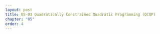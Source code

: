```yaml
---
layout: post
title: 05-03 Quadratically Constrained Quadratic Programming (QCQP)
chapter: "05"
order: 4
---
```


